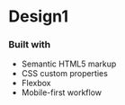 # Design1
### Built with

- Semantic HTML5 markup
- CSS custom properties
- Flexbox
- Mobile-first workflow
